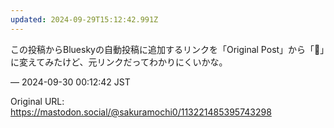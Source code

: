 ```yaml
---
updated: 2024-09-29T15:12:42.991Z
---
```


<p>この投稿からBlueskyの自動投稿に追加するリンクを「Original Post」から「🔗」に変えてみたけど、元リンクだってわかりにくいかな。</p>

&mdash; 2024-09-30 00:12:42 JST

Original URL: https://mastodon.social/@sakuramochi0/113221485395743298
